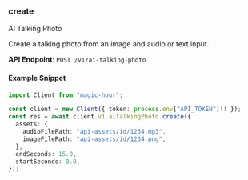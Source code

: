 
### create <a name="create"></a>
AI Talking Photo

Create a talking photo from an image and audio or text input.

**API Endpoint**: `POST /v1/ai-talking-photo`

#### Example Snippet

```typescript
import Client from "magic-hour";

const client = new Client({ token: process.env["API_TOKEN"]!! });
const res = await client.v1.aiTalkingPhoto.create({
  assets: {
    audioFilePath: "api-assets/id/1234.mp3",
    imageFilePath: "api-assets/id/1234.png",
  },
  endSeconds: 15.0,
  startSeconds: 0.0,
});
```
